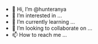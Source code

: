 - 👋 Hi, I’m @hunteranya
- 👀 I’m interested in ...
- 🌱 I’m currently learning ...
- 💞️ I’m looking to collaborate on ...
- 📫 How to reach me ...

<!---
hunteranya/hunteranya is a ✨ special ✨ repository because its `README.md` (this file) appears on your GitHub profile.
You can click the Preview link to take a look at your changes.
--->
